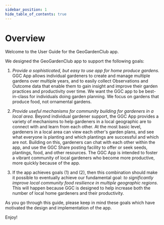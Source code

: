 ```yaml
---
sidebar_position: 1
hide_table_of_contents: true
---
```


# Overview

Welcome to the User Guide for the GeoGardenClub app. 

We designed the GeoGardenClub app to support the following goals:

1. *Provide a sophisticated, but easy to use app for home produce gardens.*  GGC App allows individual gardeners to create and manage multiple gardens over multiple years, and to easily collect Observations and Outcome data that enable them to gain insight and improve their garden practices and productivity over time. We want the GGC app to be best-in-class for individuals doing garden planning. We focus on gardens that produce food, not ornamental gardens.

2. *Provide useful mechanisms for community building for gardeners in a local area.* Beyond individual gardener support, the GGC App provides a variety of mechanisms to help gardeners in a local geographic are to connect with and learn from each other. At the most basic level, gardeners in a local area can view each other's garden plans, and see what everyone is planting and which plantings are successful and which are not. Building on this, gardeners can chat with each other within the app, and use the GGC Share posting facility to offer or seek seeds, plantings, food, and other resources. The GGC App is intended to foster a vibrant community of local gardeners who become more productive, more quickly because of the app.  

3. If the app achieves goals (1) and (2), then this combination should make it possible to eventually achieve our fundamental goal: *to significantly improve local community food resilience in multiple geographic regions*. This will happen because GGC is designed to help increase both the number of local home gardeners and their productivity. 

As you go through this guide, please keep in mind these goals which have motivated the design and implementation of the app. 

Enjoy!
